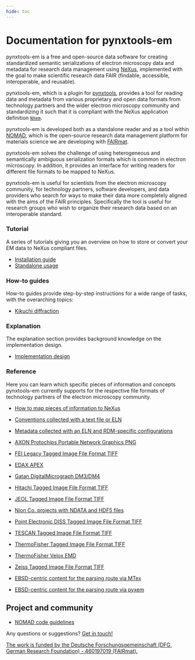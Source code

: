 ```yaml
---
hide: toc
---
```


# Documentation for pynxtools-em

pynxtools-em is a free and open-source data software for creating standardized semantic serializations of electron microscopy data and metadata for research data management using [NeXus](https://www.nexusformat.org/), implemented with the goal to make scientific research data FAIR (findable, accessible, interoperable, and reusable).

pynxtools-em, which is a plugin for [pynxtools](https://github.com/FAIRmat-NFDI/pynxtools), provides a tool for reading data and metadata from various proprietary and open data formats from technology partners and the wider electron microscopy community and standardizing it such that it is compliant with the NeXus application definition [`NXem`](https://fairmat-nfdi.github.io/nexus_definitions/classes/applications/NXem.html).

pynxtools-em is developed both as a standalone reader and as a tool within [NOMAD](https://nomad-lab.eu/), which is the open-source research data management platform for materials science we are developing with [FAIRmat](https://www.fairmat-nfdi.eu/fairmat).

pynxtools-em solves the challenge of using heterogeneous and semantically ambiguous serialization formats which is common in electron microscopy. In addition, it provides an interface for writing readers for different file formats to be mapped to NeXus.

pynxtools-em is useful for scientists from the electron microscopy community, for technology partners, software developers, and data providers who search for ways to make their data more completely aligned with the aims of the FAIR principles. Specifically the tool is useful for research groups who wish to organize their research data based on an interoperable standard.

<div markdown="block" class="home-grid">
<div markdown="block">

### Tutorial

A series of tutorials giving you an overview on how to store or convert your EM data to NeXus compliant files.

- [Installation guide](tutorial/installation.md)
- [Standalone usage](tutorial/standalone.md)
<!-- - [Convert EM (meta)data to NeXus](tutorial/standalone.md)
- [How to use a NeXus/HDF5 file](tutorial/nexusio.md)
- [How to combine data from different sources](tutorial/examples.md)-->

</div>
<div markdown="block">

### How-to guides

How-to guides provide step-by-step instructions for a wide range of tasks, with the overarching topics:

- [Kikuchi diffraction](how-tos/kikuchi.md)

</div>

<div markdown="block">

### Explanation

The explanation section provides background knowledge on the implementation design.<!--, how the data is structured, how data processing can be incorporated, how the integration works in NOMAD, and more.-->

- [Implementation design](explanation/implementation.md)
<!-- - [NOMAD EM App](explanation/emapp.md)-->

</div>
<div markdown="block">

### Reference

<!--This is the place where to add documentation of [diátaxis](https://diataxis.fr) content type reference.-->
Here you can learn which specific pieces of information and concepts pynxtools-em currently supports
for the respective file formats of technology partners of the electron microscopy community.

- [How to map pieces of information to NeXus](reference/contextualization.md)

- [Conventions collected with a text file or ELN](reference/conventions.md)
- [Metadata collected with an ELN and RDM-specific configurations](reference/eln_and_cfg.md)

- [AXON Protochips Portable Network Graphics PNG](reference/zip_png_axon.md)
- [FEI Legacy Tagged Image File Format TIFF](reference/tiff_fei.md)
- [EDAX APEX](reference/hfive_apex.md)
- [Gatan DigitalMicrograph DM3/DM4](reference/rsciio_gatan.md)
- [Hitachi Tagged Image File Format TIFF](reference/tiff_hitachi.md)
- [JEOL Tagged Image File Format TIFF](reference/tiff_jeol.md)
- [Nion Co. projects with NDATA and HDF5 files](reference/nxs_nion.md)
- [Point Electronic DISS Tagged Image File Format TIFF](reference/tiff_point.md)
- [TESCAN Tagged Image File Format TIFF](reference/tiff_tescan.md)
- [ThermoFisher Tagged Image File Format TIFF](reference/tiff_tfs.md)
- [ThermoFisher Velox EMD](reference/rsciio_velox.md)
- [Zeiss Tagged Image File Format TIFF](reference/tiff_zeiss.md)
- [EBSD-centric content for the parsing route via MTex](how-tos/mtex.md)
- [EBSD-centric content for the parsing route via pyxem](how-tos/pyxem.md)

</div>
</div>

<h2>Project and community</h2>

- [NOMAD code guidelines](https://nomad-lab.eu/prod/v1/staging/docs/reference/code_guidelines.html) 

Any questions or suggestions? [Get in touch!](https://www.fair-di.eu/fairmat/about-fairmat/team-fairmat)

[The work is funded by the Deutsche Forschungsgemeinschaft (DFG, German Research Foundation) - 460197019 (FAIRmat).](https://gepris.dfg.de/gepris/projekt/460197019?language=en)
